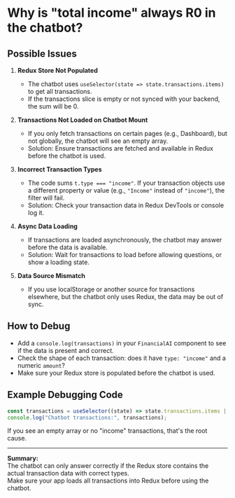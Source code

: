 # Why is "total income" always R0 in the chatbot?

## Possible Issues

1. **Redux Store Not Populated**

   - The chatbot uses `useSelector(state => state.transactions.items)` to get all transactions.
   - If the transactions slice is empty or not synced with your backend, the sum will be 0.

2. **Transactions Not Loaded on Chatbot Mount**

   - If you only fetch transactions on certain pages (e.g., Dashboard), but not globally, the chatbot will see an empty array.
   - Solution: Ensure transactions are fetched and available in Redux before the chatbot is used.

3. **Incorrect Transaction Types**

   - The code sums `t.type === "income"`. If your transaction objects use a different property or value (e.g., `"Income"` instead of `"income"`), the filter will fail.
   - Solution: Check your transaction data in Redux DevTools or console log it.

4. **Async Data Loading**

   - If transactions are loaded asynchronously, the chatbot may answer before the data is available.
   - Solution: Wait for transactions to load before allowing questions, or show a loading state.

5. **Data Source Mismatch**
   - If you use localStorage or another source for transactions elsewhere, but the chatbot only uses Redux, the data may be out of sync.

## How to Debug

- Add a `console.log(transactions)` in your `FinancialAI` component to see if the data is present and correct.
- Check the shape of each transaction: does it have `type: "income"` and a numeric `amount`?
- Make sure your Redux store is populated before the chatbot is used.

## Example Debugging Code

```jsx
const transactions = useSelector((state) => state.transactions.items || []);
console.log("Chatbot transactions:", transactions);
```

If you see an empty array or no "income" transactions, that's the root cause.

---

**Summary:**  
The chatbot can only answer correctly if the Redux store contains the actual transaction data with correct types.  
Make sure your app loads all transactions into Redux before using the chatbot.
